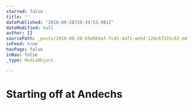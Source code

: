 ```yaml
---
starred: false
title: ''
datePublished: '2016-08-28T20:34:53.981Z'
dateModified: null
author: []
sourcePath: _posts/2016-08-28-b5e664af-fc41-4a71-ae5d-124c6f215c62.md
inFeed: true
hasPage: false
inNav: false
_type: MediaObject

---
```

# Starting off at Andechs